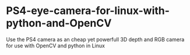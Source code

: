 # PS4-eye-camera-for-linux-with-python-and-OpenCV
Use the PS4 camera as an cheap yet powerfull 3D depth and RGB camera for use with OpenCV and python in Linux

